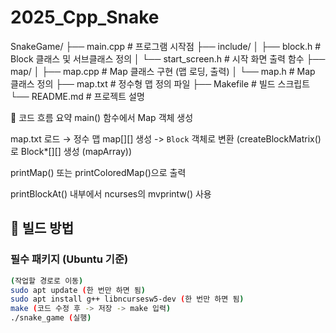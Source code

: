 # 2025_Cpp_Snake

SnakeGame/
├── main.cpp # 프로그램 시작점
├── include/
│ ├── block.h # Block 클래스 및 서브클래스 정의
│ └── start_screen.h # 시작 화면 출력 함수
├── map/
│ ├── map.cpp # Map 클래스 구현 (맵 로딩, 출력)
│ └── map.h # Map 클래스 정의
├── map.txt # 정수형 맵 정의 파일
├── Makefile # 빌드 스크립트
└── README.md # 프로젝트 설명

🧩 코드 흐름 요약
main() 함수에서 Map 객체 생성

map.txt 로드 → 정수 맵 map[][] 생성 -> `Block` 객체로 변환 (createBlockMatrix()로 Block*[][] 생성 (mapArray))

printMap() 또는 printColoredMap()으로 출력

printBlockAt() 내부에서 ncurses의 mvprintw() 사용



## 🔨 빌드 방법

### 필수 패키지 (Ubuntu 기준)

```bash
(작업할 경로로 이동)
sudo apt update (한 번만 하면 됨)
sudo apt install g++ libncursesw5-dev (한 번만 하면 됨)
make (코드 수정 후 -> 저장 -> make 입력)
./snake_game (실행)
